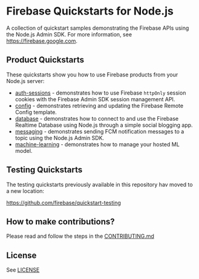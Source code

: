 # Firebase Quickstarts for Node.js

A collection of quickstart samples demonstrating the Firebase APIs using the Node.js Admin SDK. For more information, see https://firebase.google.com.

## Product Quickstarts

These quickstarts show you how to use Firebase products from your Node.js server:

* [auth-sessions](auth-sessions/README.md) - demonstrates how to use Firebase `httpOnly` session cookies with the Firebase Admin SDK session management API.
* [config](config/README.md) - demonstrates retrieving and updating the Firebase Remote Config template.
* [database](database/README.md) - demonstrates how to connect to and use the Firebase Realtime Database using Node.js through a simple social blogging app.
* [messaging](messaging/README.md) - demonstrates sending FCM notification messages to a topic using the Node.js Admin SDK.
* [machine-learning](machine-learning/README.md) - demonstrates how to manage your hosted ML model.

## Testing Quickstarts

The testing quickstarts previously available in this repository hav
moved to a new location:

https://github.com/firebase/quickstart-testing

## How to make contributions?

Please read and follow the steps in the [CONTRIBUTING.md](CONTRIBUTING.md)

## License
See [LICENSE](LICENSE)
